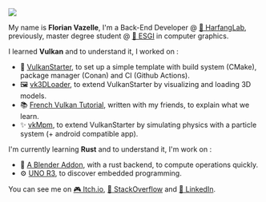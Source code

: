 <img src="https://img.itch.zone/aW1nLzIxMTYwMTMucG5n/original/CEpx2n.png">

My name is __Florian Vazelle__, I'm a Back-End Developer @ [🦉 HarfangLab](https://www.harfanglab.io/), previously, master degree student @ [🏫 ESGI](https://www.esgi.fr/) in computer graphics.  

I learned __Vulkan__ and to understand it, I worked on :
- 🔭 [VulkanStarter](https://github.com/florianvazelle/VulkanStarter/), to set up a simple template with build system (CMake), package manager (Conan) and CI (Github Actions).
- 🖼️ [vk3DLoader](https://github.com/florianvazelle/vk3DLoader/), to extend VulkanStarter by visualizing and loading 3D models.
- 📚 [French Vulkan Tutorial](https://fyc-vulkan-equipe-7.gitbook.io/fyc-vulkan/), written with my friends, to explain what we learn.
- ✨ [vkMpm](https://github.com/florianvazelle/vkMpm/), to extend VulkanStarter by simulating physics with a particle system (+ android compatible app).

I'm currently learning __Rust__ and to understand it, I'm work on :
- 🌠 [A Blender Addon](https://github.com/florianvazelle/refactored-bone-generator), with a rust backend, to compute operations quickly.
- ⚙️ [UNO R3](https://github.com/florianvazelle/uno-r3), to discover embedded programming.

You can see me on [🎮 Itch.io](http://florianvazelle.itch.io/), [🧠 StackOverflow](https://stackoverflow.com/users/9741124/florianvazelle?tab=profile) and [👔 LinkedIn](https://linkedin.com/in/florianvazelle).

<!--
**florianvazelle/florianvazelle** is a ✨ _special_ ✨ repository because its `README.md` (this file) appears on your GitHub profile.

Here are some ideas to get you started:

- 🔭 I’m currently working on ...
- 🌱 I’m currently learning ...
- 👯 I’m looking to collaborate on ...
- 🤔 I’m looking for help with ...
- 💬 Ask me about ...
- 📫 How to reach me: ...
- 😄 Pronouns: ...
- ⚡ Fun fact: ...
-->
